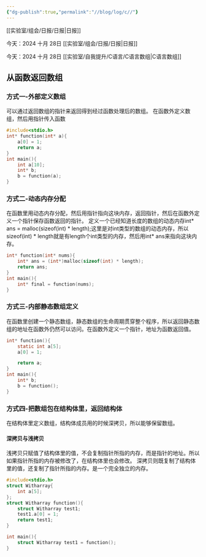 ```yaml
---
{"dg-publish":true,"permalink":"//blog/log/c//"}
---
```


[[实验室/组会/日报/日报\|日报]]

今天：2024 十月 28日
[[实验室/组会/日报/日报\|日报]]

今天：2024 十月 28日
[[实验室/自我提升/C语言/C语言数组\|C语言数组]]
## 从函数返回数组
### 方式一-外部定义数组
可以通过返回数组的指针来返回得到经过函数处理后的数组。
在函数外定义数组，然后用指针传入函数
~~~c
#include<stdio.h>
int* function(int* a){
	a[0] = 1;
	return a;
}
int main(){
	int a[10];
	int* b;
	b = function(a);
}
~~~
### 方式二-动态内存分配
在函数里用动态内存分配，然后用指针指向这块内存，返回指针，然后在函数外定义一个指针保存函数返回的指针。
定义一个已经知道长度的数组的动态内存int* ans = malloc(sizeof(int) * length);这里是对int类型的数组的动态内存，所以sizeof(int) * length就是有length个int类型的内存，然后用int* ans来指向这块内存。
~~~c
int* function(int* nums){
	int* ans = (int*)malloc(sizeof(int) * length);
	return ans;
}
int main(){
    int* final = function(nums);
}

~~~
### 方式三-内部静态数组定义
在函数里创建一个静态数组，静态数组的生命周期贯穿整个程序，所以返回静态数组的地址在函数外仍然可以访问。在函数外定义一个指针，地址为函数返回值。
~~~c
int* function(){
	static int a[5];
	a[0] = 1;

	return a;
}
int main(){
	int* b;
	b = function();
} 

~~~
### 方式四-把数组包在结构体里，返回结构体
在结构体里定义数组，结构体成员用的时候深拷贝，所以能够保留数组。
#### 深拷贝与浅拷贝
浅拷贝只赋值了结构体里的值，不会复制指针所指的内存，而是指针的地址。所以如果指针所指的内存被修改了，在结构体里也会修改。
深拷贝则既复制了结构体里的值，还复制了指针所指的内存。是一个完全独立的内存。
~~~c
#include<stdio.h>
struct Witharray{
	int a[5];
};
struct Witharray function(){
	struct Witharray test1;
	test1.a[0] = 1;
	return test1;
}

int main(){
	struct Witharray test1 = function();
} 

~~~
